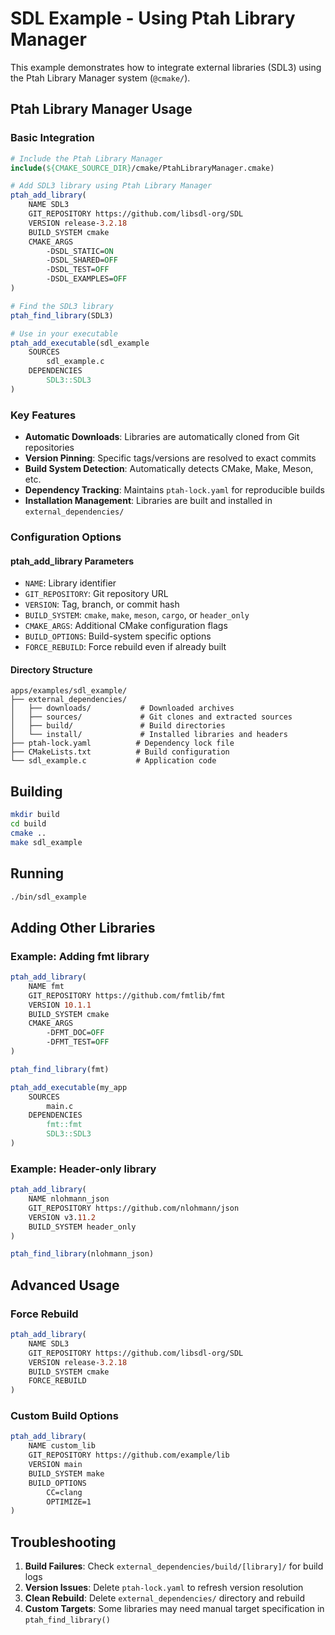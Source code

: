 # SDL Example - Using Ptah Library Manager

This example demonstrates how to integrate external libraries (SDL3) using the Ptah Library Manager system (`@cmake/`).

## Ptah Library Manager Usage

### Basic Integration

```cmake
# Include the Ptah Library Manager
include(${CMAKE_SOURCE_DIR}/cmake/PtahLibraryManager.cmake)

# Add SDL3 library using Ptah Library Manager
ptah_add_library(
    NAME SDL3
    GIT_REPOSITORY https://github.com/libsdl-org/SDL
    VERSION release-3.2.18
    BUILD_SYSTEM cmake
    CMAKE_ARGS
        -DSDL_STATIC=ON
        -DSDL_SHARED=OFF
        -DSDL_TEST=OFF
        -DSDL_EXAMPLES=OFF
)

# Find the SDL3 library
ptah_find_library(SDL3)

# Use in your executable
ptah_add_executable(sdl_example
    SOURCES
        sdl_example.c
    DEPENDENCIES
        SDL3::SDL3
)
```

### Key Features

- **Automatic Downloads**: Libraries are automatically cloned from Git repositories
- **Version Pinning**: Specific tags/versions are resolved to exact commits
- **Build System Detection**: Automatically detects CMake, Make, Meson, etc.
- **Dependency Tracking**: Maintains `ptah-lock.yaml` for reproducible builds
- **Installation Management**: Libraries are built and installed in `external_dependencies/`

### Configuration Options

#### ptah_add_library Parameters

- `NAME`: Library identifier
- `GIT_REPOSITORY`: Git repository URL
- `VERSION`: Tag, branch, or commit hash
- `BUILD_SYSTEM`: `cmake`, `make`, `meson`, `cargo`, or `header_only`
- `CMAKE_ARGS`: Additional CMake configuration flags
- `BUILD_OPTIONS`: Build-system specific options
- `FORCE_REBUILD`: Force rebuild even if already built

#### Directory Structure

```
apps/examples/sdl_example/
├── external_dependencies/
│   ├── downloads/           # Downloaded archives
│   ├── sources/             # Git clones and extracted sources
│   ├── build/               # Build directories
│   └── install/             # Installed libraries and headers
├── ptah-lock.yaml          # Dependency lock file
├── CMakeLists.txt          # Build configuration
└── sdl_example.c           # Application code
```

## Building

```bash
mkdir build
cd build
cmake ..
make sdl_example
```

## Running

```bash
./bin/sdl_example
```

## Adding Other Libraries

### Example: Adding fmt library

```cmake
ptah_add_library(
    NAME fmt
    GIT_REPOSITORY https://github.com/fmtlib/fmt
    VERSION 10.1.1
    BUILD_SYSTEM cmake
    CMAKE_ARGS
        -DFMT_DOC=OFF
        -DFMT_TEST=OFF
)

ptah_find_library(fmt)

ptah_add_executable(my_app
    SOURCES
        main.c
    DEPENDENCIES
        fmt::fmt
        SDL3::SDL3
)
```

### Example: Header-only library

```cmake
ptah_add_library(
    NAME nlohmann_json
    GIT_REPOSITORY https://github.com/nlohmann/json
    VERSION v3.11.2
    BUILD_SYSTEM header_only
)

ptah_find_library(nlohmann_json)
```

## Advanced Usage

### Force Rebuild

```cmake
ptah_add_library(
    NAME SDL3
    GIT_REPOSITORY https://github.com/libsdl-org/SDL
    VERSION release-3.2.18
    BUILD_SYSTEM cmake
    FORCE_REBUILD
)
```

### Custom Build Options

```cmake
ptah_add_library(
    NAME custom_lib
    GIT_REPOSITORY https://github.com/example/lib
    VERSION main
    BUILD_SYSTEM make
    BUILD_OPTIONS
        CC=clang
        OPTIMIZE=1
)
```

## Troubleshooting

1. **Build Failures**: Check `external_dependencies/build/[library]/` for build logs
2. **Version Issues**: Delete `ptah-lock.yaml` to refresh version resolution
3. **Clean Rebuild**: Delete `external_dependencies/` directory and rebuild
4. **Custom Targets**: Some libraries may need manual target specification in `ptah_find_library()`